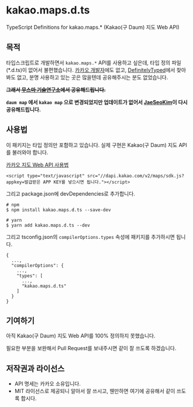 # kakao.maps.d.ts

TypeScript Definitions for kakao.maps.* (Kakao(구 Daum) 지도 Web API)


## 목적

타입스크립트로 개발하면서 `kakao.maps.*` API를 사용하고 싶은데, 타입 정의 파일(*.d.ts)이 없어서 불편했습니다. [카카오 개발자](https://developers.kakao.com/)에도 없고, [DefinitelyTyped](https://github.com/DefinitelyTyped/DefinitelyTyped)에서 찾아봐도 없고, 분명 사용하고 있는 곳은 많을텐데 공유해주시는 분도 없었습니다.

~~**그래서 [무스마 기술연구소](https://www.musma.net/)에서 공유해드립니다.**~~

**`daum map` 에서 `kakao map` 으로 변경되었지만 업데이트가 없어서 [JaeSeoKim](https://github.com/jaeSeoKim/)이 다시 공유해드립니다.**

## 사용법

이 패키지는 타입 정의만 포함하고 있습니다. 실제 구현은 Kakao(구 Daum) 지도 API를 불러와야 합니다.

[카카오 지도 Web API 사용법](https://apis.map.kakao.com/web/guide/)

```
<script type="text/javascript" src="//dapi.kakao.com/v2/maps/sdk.js?appkey=발급받은 APP KEY를 넣으시면 됩니다."></script>
```

그리고 package.json에 devDependencies로 추가합니다.

```
# npm
$ npm install kakao.maps.d.ts --save-dev

# yarn
$ yarn add kakao.maps.d.ts --dev
```

그리고 tsconfig.json의 `compilerOptions.types` 속성에 패키지를 추가하시면 됩니다.

```
{
  ...,
  "compilerOptions": {
    ...,
    "types": [
      ...,
      "kakao.maps.d.ts"
    ]
  }
}
```


## 기여하기

아직 Kakao(구 Daum) 지도 Web API를 100% 정의하지 못했습니다.

필요한 부분을 보완해서 Pull Request를 보내주시면 같이 잘 쓰도록 하겠습니다.


## 저작권과 라이선스

- API 명세는 카카오 소유입니다.
- MIT 라이선스로 제공되니 알아서 잘 쓰시고, 웬만하면 여기에 공유해서 같이 쓰도록 합시다.
